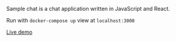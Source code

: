 Sample chat is a chat application written in JavaScript and React.

Run with `docker-compose up` view at `localhost:3000`

[Live demo](https://sample-chat.projects.zacharyboyd.nyc)
